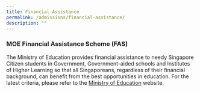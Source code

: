 ```yaml
---
title: Financial Assistance
permalink: /admissions/financial-assistance/
description: ""
---
```

### MOE Financial Assistance Scheme (FAS)

The Ministry of Education provides financial assistance to needy Singapore Citizen students in Government, Government-aided schools and Institutes of Higher Learning so that all Singaporeans, regardless of their financial background, can benefit from the best opportunities in education. For the latest criteria, please refer to the [Ministry of Education](https://www.moe.gov.sg/financial-matters/financial-assistance) website.